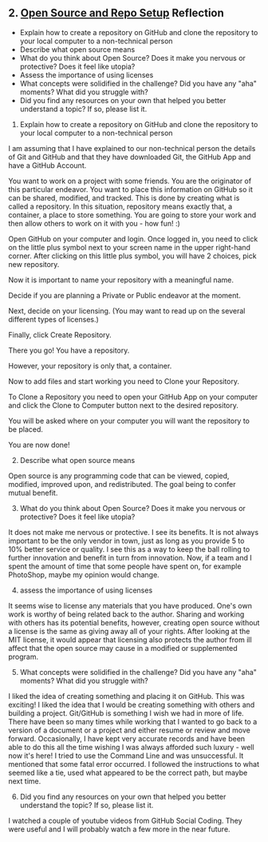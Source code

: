 ## 2. [Open Source and Repo Setup](2_set_up_repo/readme.md) Reflection

* Explain how to create a repository on GitHub and clone the repository to your local computer to a non-technical person
* Describe what open source means
* What do you think about Open Source? Does it make you nervous or protective? Does it feel like utopia?
* Assess the importance of using licenses
* What concepts were solidified in the challenge? Did you have any "aha" moments? What did you struggle with?
* Did you find any resources on your own that helped you better understand a topic? If so, please list it.


1)	Explain how to create a repository on GitHub and clone the repository to your local computer to a non-technical person

I am assuming that I have explained to our non-technical person the details of Git and GitHub and that they have downloaded Git, the GitHub App and have a GitHub Account.

You want to work on a project with some friends.  You are the originator of this particular endeavor.  You want to place this information on GitHub so it can be shared, modified, and tracked.  This is done by creating what is called a repository.  In this situation, repository means exactly that, a container, a place to store something.  You are going to store your work and then allow others to work on it with you - how fun! :)

Open GitHub on your computer and login.  Once logged in, you need to click on the little plus symbol next to your screen name in the upper right-hand corner.  After clicking on this little plus symbol, you will have 2 choices, pick new repository.  

Now it is important to name your repository with a meaningful name.

Decide if you are planning a Private or Public endeavor at the moment.

Next, decide on your licensing. (You may want to read up on the several different types of licenses.)

Finally, click Create Repository.

There you go!  You have a repository.

However, your repository is only that, a container.

Now to add files and start working you need to Clone your Repository.

To Clone a Repository you need to open your GitHub App on your computer and click the Clone to Computer button next to the desired repository.

You will be asked where on your computer you will want the repository to be placed.

You are now done!

2)	Describe what open source means

Open source is any programming code that can be viewed, copied, modified, improved upon, and redistributed.  The goal being to confer mutual benefit.

3)	What do you think about Open Source?  Does it make you nervous or protective?  Does it feel like utopia?

It does not make me nervous or protective.  I see its benefits.  It is not always important to be the only vendor in town, just as long as you provide 5 to 10% better service or quality.  I see this as a way to keep the ball rolling to further innovation and benefit in turn from innovation.  Now, if a team and I spent the amount of time that some people have spent on, for example PhotoShop, maybe my opinion would change.  

4)	assess the importance of using licenses

It seems wise to license any materials that you have produced.  One's own work is worthy of being related back to the author.  Sharing and working with others has its potential benefits, however, creating open source without a license is the same as giving away all of your rights.  After looking at the MIT license, it would appear that licensing also protects the author from ill affect that the open source may cause in a modified or supplemented program.

5)	What concepts were solidified in the challenge?  Did you have any "aha" moments?  What did you struggle with?

I liked the idea of creating something and placing it on GitHub.  This was exciting!  I liked the idea that I would be creating something with others and building a project.  Git/GitHub is something I wish we had in more of life.  There have been so many times while working that I wanted to go back to a version of a document or a project and either resume or review and move forward.  Occasionally, I have kept very accurate records and have been able to do this all the time wishing I was always afforded such luxury - well now it's here!  I tried to use the Command Line and was unsuccessful.  It mentioned that some fatal error occurred.  I followed the instructions to what seemed like a tie, used what appeared to be the correct path, but maybe next time.

6)	Did you find any resources on your own that helped you better understand the topic?  If so, please list it.

I watched a couple of youtube videos from GitHub Social Coding.  They were useful and I will probably watch a few more in the near future.
